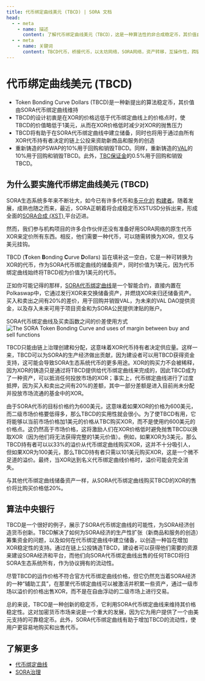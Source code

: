 ```yaml
---
title: 代币绑定曲线美元 (TBCD) | SORA 文档
head:
  - - meta
    - name: 描述
      content: 了解代币绑定曲线美元（TBCD），这是一种算法性的非合成稳定币，其价值由SORA代币的绑定曲线维持。探索TBCD如何帮助建立SORA代币绑定曲线的储备，同时用于资助SORA生态系统中新商品和服务的创造。
  - - meta
    - name: 关键词
      content: TBCD代币，桥接代币，以太坊网络，SORA网络，资产转移，互操作性，跨链交易，流动性，去中心化金融，DeFi
---
```


# 代币绑定曲线美元 (TBCD)

- Token Bonding Curve Dollars (TBCD)是一种新提出的算法稳定币，其价值由SORA代币绑定曲线维持
- TBCD的设计初衷是在XOR的价格远低于代币绑定曲线上的价格点时，使TBCD的价值略低于1美元，从而在XOR价格低时减少对XOR的抛售压力
- TBCD将有助于在SORA代币绑定曲线中建立储备，同时也将用于通过由所有XOR代币持有者决定的链上公投来资助新商品和服务的创造
- 重新铸造的PSWAP的10%用于回购和销毁TBCD。同样，重新铸造的[VAL](./val)的10%用于回购和销毁TBCD。此外，[TBC保证金](./tbc.md#why-is-the-token-bonding-curve-useful)的0.5%用于回购和销毁TBCD。

## 为什么要实施代币绑定曲线美元 (TBCD)

SORA生态系统多年来不断壮大，如今已有许多代币和[多元化的](https://cerestoken.io) [构建者](https://adar.com)。随着发展，成熟也随之而来，最近，SORA正朝着将合成稳定币XSTUSD分拆出来，形成全面的[SORA合成 (XST) ](xst.md) 平台迈进。

然而，我们参与机构项目的许多合作伙伴还没有准备好用SORA网络的原生代币XOR来定价所有东西。相反，他们需要一种代币，可以随需转换为XOR，但又与美元挂钩。

TBCD (**T**oken **B**onding **C**urve **D**ollars) 旨在填补这一空白，它是一种可转换为XOR的代币，作为SORA代币绑定曲线的储备资产，同时价值为1美元，因为代币绑定曲线始终将TBCD视为价值为1美元的代币。

正如你可能记得的那样，[SORA代币绑定曲线](tbc.md)是一个智能合约，直接内置在Polkaswap中，它通过发行XOR来交换储备资产，并燃烧XOR来归还储备资产。买入和卖出之间有20%的差价，用于回购并销毁VAL，为未来的VAL DAO提供资金，以及存入未来可用于项目资金和为SORA公民提供津贴的账户。

SORA代币绑定曲线及买卖函数之间的价差使用方式
![The SORA Token Bonding Curve and uses of margin between buy and sell
functions](/.gitbook/assets/flow-of-funds-new.png)

TBCD只能由链上治理创建和分配，这意味着XOR代币持有者决定供应量。这样一来，TBCD可以为SORA的生产经济做出贡献，因为建设者可以用TBCD获得资金支持，这可能会导致SORA生态系统代币的更多用途。XOR的购买力不会被稀释，因为XOR的铸造只是通过将TBCD提供给代币绑定曲线来完成的，因此TBCD成为了一种资产，可以抵消任何投放市场的XOR；事实上，代币绑定曲线进行了过度抵押，因为买入和卖出之间有20%的差额，其中一部分差额是进入目前尚未分配并投放市场流通的基金中的XOR。

由于SORA代币的目标价格约为600美元，这意味着如果XOR的价格为600美元，而二级市场价格要低得多，那么TBCD的实用性就会很小。为了使TBCD有用，它将能够以当前市场价格加1美元的价格从TBC购买XOR，而不是使用约600美元的价格点。这仍然高于市场价格，这将激励人们在XOR价格低时避免抛售TBCD以换取XOR（因为他们将无法获得完整的1美元价值）。例如，如果XOR为3美元，那么TBCD持有者可以以33%的溢价从代币绑定曲线购买XOR，这并不十分吸引人，但如果XOR为100美元，那么TBCD持有者只需以101美元购买XOR，这是一个微不足道的溢价。最终，当XOR达到名义代币绑定曲线价格时，溢价可能会完全消失。

与其他代币绑定曲线储备资产一样，从SORA代币绑定曲线购买TBCD的XOR的售价将比购买价格低20%。

## 算法中央银行

TBCD是一个很好的例子，展示了SORA代币绑定曲线的可能性，为SORA经济创造货币创新。TBCD解决了如何为SORA经济的生产性扩张（新商品和服务的创造）筹集资金的问题，以及如何在代币绑定曲线中建立储备，以创造一种旨在增加XOR稳定性的支持。通过在链上公投铸造TBCD，建设者可以获得他们需要的资源来建设SORA经济和平台，而他们向SORA代币绑定曲线出售的任何TBCD将归SORA生态系统所有，作为协议拥有的流动性。

尽管TBCD的运作价格不符合官方代币绑定曲线价格，但它仍然充当着SORA经济的一种“辅助工具”，在那里代币绑定曲线可以被激活并积累一些资产，通过一级市场以溢价的价格出售XOR，而不是在自由浮动的二级市场上进行交易。

总的来说，TBCD是一种创新的稳定币，它利用SORA代币绑定曲线来维持其价格稳定性。这对加密货币市场来说是一个重大的发展，因为它为用户提供了一个由美元支持的可靠稳定币。此外，SORA代币绑定曲线有助于增加TBCD的流动性，使用户更容易地购买和出售代币。

## 了解更多

- [代币绑定曲线](/tbc.md)
- [SORA治理](/sora-governance.md)
